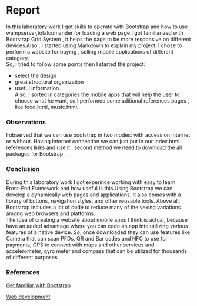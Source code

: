 # Report
In this laboratory work I got skills to operate with Bootstrap and how to use wampserver,totalcomander for loading a web page.I got familiarized with Bootstrap Grid System , it helps the page to be more responsive on different devices.Also , I started using Markdown to explain my project. 
I chose to perform a website for buying , selling mobile applications of different category.  
So, I tried to follow some points then I started the project:  
 * select the design
 * great structural organization
 * useful information.  
 Also, I sorted in categories the mobile apps that will help the user to choose what he want, so I performed some aditional references pages , like food.html, music.html.

### __**Observations**__  

I observed that we can use bootstrap in two modes: with access on internet or without. Having Internet connection we can just put in our index.html references links and use it , second method we need to download the all packages for Bootstrap.  
### __**Conclusion**__ 

During this laboratory work I got experince working with easy to learn Front-End Framework and how useful is this.Using Bootstrap we can develop a dynamically web pages and applications. It also comes with a library of buttons, navigation styles, and other reusable tools. Above all, Bootstrap includes a lot of code to reduce many of the vexing variations among web browsers and platforms.  
The Idea of creating a website about mobile apps I think is actual, because have an added advantage where you can code an app into utilizing various features of a native device. So, once downloaded they can use features like Camera that can scan PFDs, QR and Bar codes and NFC to use for payments, GPS to connect with maps and other services and accelerometer, gyro meter and compass that can be utilized for thousands of different purposes.


### __**References**__  
[Get familiar with Bootstrap](https://www.w3schools.com/bootstrap/)  

[Web development](https://www.ibm.com/developerworks/library/wa-bootstrap/index.html)








